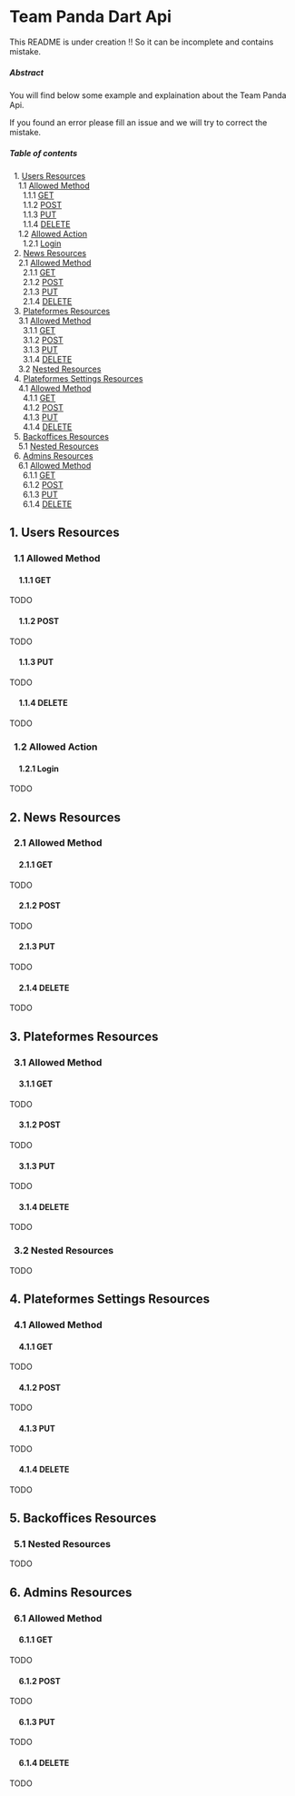 # Team Panda Dart Api

This README is under creation !! So it can be incomplete and contains mistake.

##### Abstract

You will find below some example and explaination about the Team Panda Api.

If you found an error please fill an issue and we will try to correct the mistake.

##### Table of contents

&nbsp; 1. [Users Resources](#usersresources)  
&nbsp;&nbsp;&nbsp; 1.1 [Allowed Method](#usersallowedmethod)  
&nbsp;&nbsp;&nbsp;&nbsp;&nbsp; 1.1.1 [GET](#usersgetmethod)  
&nbsp;&nbsp;&nbsp;&nbsp;&nbsp; 1.1.2 [POST](#userspostmethod)  
&nbsp;&nbsp;&nbsp;&nbsp;&nbsp; 1.1.3 [PUT](#usersputmethod)  
&nbsp;&nbsp;&nbsp;&nbsp;&nbsp; 1.1.4 [DELETE](#usersdeletemethod)  
&nbsp;&nbsp;&nbsp; 1.2 [Allowed Action](#usersallowedaction)  
&nbsp;&nbsp;&nbsp;&nbsp;&nbsp; 1.2.1 [Login](#usersloginaction)  
&nbsp; 2. [News Resources](#newsresources)  
&nbsp;&nbsp;&nbsp; 2.1 [Allowed Method](#newsallowedmethod)  
&nbsp;&nbsp;&nbsp;&nbsp;&nbsp; 2.1.1 [GET](#newsgetmethod)  
&nbsp;&nbsp;&nbsp;&nbsp;&nbsp; 2.1.2 [POST](#newspostmethod)  
&nbsp;&nbsp;&nbsp;&nbsp;&nbsp; 2.1.3 [PUT](#newsputmethod)  
&nbsp;&nbsp;&nbsp;&nbsp;&nbsp; 2.1.4 [DELETE](#newsdeletemethod)  
&nbsp; 3. [Plateformes Resources](#plateformesresources)  
&nbsp;&nbsp;&nbsp; 3.1 [Allowed Method](#plateformesallowedmethod)  
&nbsp;&nbsp;&nbsp;&nbsp;&nbsp; 3.1.1 [GET](#plateformesgetmethod)  
&nbsp;&nbsp;&nbsp;&nbsp;&nbsp; 3.1.2 [POST](#plateformespostmethod)  
&nbsp;&nbsp;&nbsp;&nbsp;&nbsp; 3.1.3 [PUT](#plateformesputmethod)  
&nbsp;&nbsp;&nbsp;&nbsp;&nbsp; 3.1.4 [DELETE](#plateformesdeletemethod)  
&nbsp;&nbsp;&nbsp; 3.2 [Nested Resources](#plateformesnestedresources)  
&nbsp; 4. [Plateformes Settings Resources](#plateformessettingsresources)  
&nbsp;&nbsp;&nbsp; 4.1 [Allowed Method](#plateformessettingsallowedmethod)  
&nbsp;&nbsp;&nbsp;&nbsp;&nbsp; 4.1.1 [GET](#plateformessettingsgetmethod)  
&nbsp;&nbsp;&nbsp;&nbsp;&nbsp; 4.1.2 [POST](#plateformessettingspostmethod)  
&nbsp;&nbsp;&nbsp;&nbsp;&nbsp; 4.1.3 [PUT](#plateformessettingsputmethod)  
&nbsp;&nbsp;&nbsp;&nbsp;&nbsp; 4.1.4 [DELETE](#plateformessettingsdeletemethod)  
&nbsp; 5. [Backoffices Resources](#backofficesresources)  
&nbsp;&nbsp;&nbsp; 5.1 [Nested Resources](#backofficesnestedresources)  
&nbsp; 6. [Admins Resources](#adminsresources)  
&nbsp;&nbsp;&nbsp; 6.1 [Allowed Method](#adminsallowedmethod)  
&nbsp;&nbsp;&nbsp;&nbsp;&nbsp; 6.1.1 [GET](#adminsgetmethod)  
&nbsp;&nbsp;&nbsp;&nbsp;&nbsp; 6.1.2 [POST](#adminspostmethod)  
&nbsp;&nbsp;&nbsp;&nbsp;&nbsp; 6.1.3 [PUT](#adminsputmethod)  
&nbsp;&nbsp;&nbsp;&nbsp;&nbsp; 6.1.4 [DELETE](#adminsdeletemethod)  


## <a name="usersresources"></a> 1. Users Resources  

### &nbsp; <a name="usersallowedmethod"></a> 1.1 Allowed Method

#### &nbsp;&nbsp;&nbsp;&nbsp; <a name="usersgetmethod"></a> 1.1.1 GET

TODO

#### &nbsp;&nbsp;&nbsp;&nbsp; <a name="userspostmethod"></a> 1.1.2 POST

TODO

#### &nbsp;&nbsp;&nbsp;&nbsp; <a name="usersputmethod"></a> 1.1.3 PUT

TODO

#### &nbsp;&nbsp;&nbsp;&nbsp; <a name="usersdeletemethod"></a> 1.1.4 DELETE

TODO

### &nbsp; <a name="usersallowedaction"></a> 1.2 Allowed Action

#### &nbsp;&nbsp;&nbsp;&nbsp; <a name="usersloginaction"></a> 1.2.1 Login

TODO

## <a name="newsresources"></a> 2. News Resources  

### &nbsp; <a name="newsallowedmethod"></a> 2.1 Allowed Method

#### &nbsp;&nbsp;&nbsp;&nbsp; <a name="newsgetmethod"></a> 2.1.1 GET

TODO

#### &nbsp;&nbsp;&nbsp;&nbsp; <a name="newspostmethod"></a> 2.1.2 POST

TODO

#### &nbsp;&nbsp;&nbsp;&nbsp; <a name="newsputmethod"></a> 2.1.3 PUT

TODO

#### &nbsp;&nbsp;&nbsp;&nbsp; <a name="newsdeletemethod"></a> 2.1.4 DELETE

TODO

## <a name="plateformesresources"></a> 3. Plateformes Resources  

### &nbsp; <a name="plateformesallowedmethod"></a> 3.1 Allowed Method

#### &nbsp;&nbsp;&nbsp;&nbsp; <a name="plateformesgetmethod"></a> 3.1.1 GET

TODO

#### &nbsp;&nbsp;&nbsp;&nbsp; <a name="plateformespostmethod"></a> 3.1.2 POST

TODO

#### &nbsp;&nbsp;&nbsp;&nbsp; <a name="plateformesputmethod"></a> 3.1.3 PUT

TODO

#### &nbsp;&nbsp;&nbsp;&nbsp; <a name="plateformesdeletemethod"></a> 3.1.4 DELETE

TODO

### &nbsp; <a name="plateformesnestedresources"></a> 3.2 Nested Resources

TODO

## <a name="plateformessettingsresources"></a> 4. Plateformes Settings Resources

### &nbsp; <a name="plateformessettingsallowedmethod"></a> 4.1 Allowed Method

#### &nbsp;&nbsp;&nbsp;&nbsp; <a name="plateformessettingsgetmethod"></a> 4.1.1 GET

TODO

#### &nbsp;&nbsp;&nbsp;&nbsp; <a name="plateformessettingspostmethod"></a> 4.1.2 POST

TODO

#### &nbsp;&nbsp;&nbsp;&nbsp; <a name="plateformessettingsputmethod"></a> 4.1.3 PUT

TODO

#### &nbsp;&nbsp;&nbsp;&nbsp; <a name="plateformessettingsdeletemethod"></a> 4.1.4 DELETE

TODO

## <a name="backofficesresources"></a> 5. Backoffices Resources  

### &nbsp; <a name="backofficesnestedresources"></a> 5.1 Nested Resources

TODO

## <a name="adminsresources"></a> 6. Admins Resources  

### &nbsp; <a name="adminsallowedmethod"></a> 6.1 Allowed Method

#### &nbsp;&nbsp;&nbsp;&nbsp; <a name="adminsgetmethod"></a> 6.1.1 GET

TODO

#### &nbsp;&nbsp;&nbsp;&nbsp; <a name="adminspostmethod"></a> 6.1.2 POST

TODO

#### &nbsp;&nbsp;&nbsp;&nbsp; <a name="adminsputmethod"></a> 6.1.3 PUT

TODO

#### &nbsp;&nbsp;&nbsp;&nbsp; <a name="adminsdeletemethod"></a> 6.1.4 DELETE

TODO
